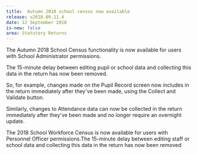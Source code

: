 ```yaml
---
title:  Autumn 2018 school census now available
release: v2018.09.11.4
date: 12 September 2018
is-new: false
area: Statutory Returns
---
```


The Autumn 2018 School Census functionality is now available for users with School Administrator permissions.

The 15-minute delay between editing pupil or school data and collecting this data in the return has now been removed.

So, for example, changes made on the Pupil Record screen now includes in the return immediately after they've been made, using the Collect and Validate button.

Similarly, changes to Attendance data can now be collected in the return immediately after they've been made and no longer require an overnight update.

The 2018 School Workforce Census is now available for users with Personnel Officer permissions.The 15-minute delay between editing staff or school data and collecting this data in the return has now been removed